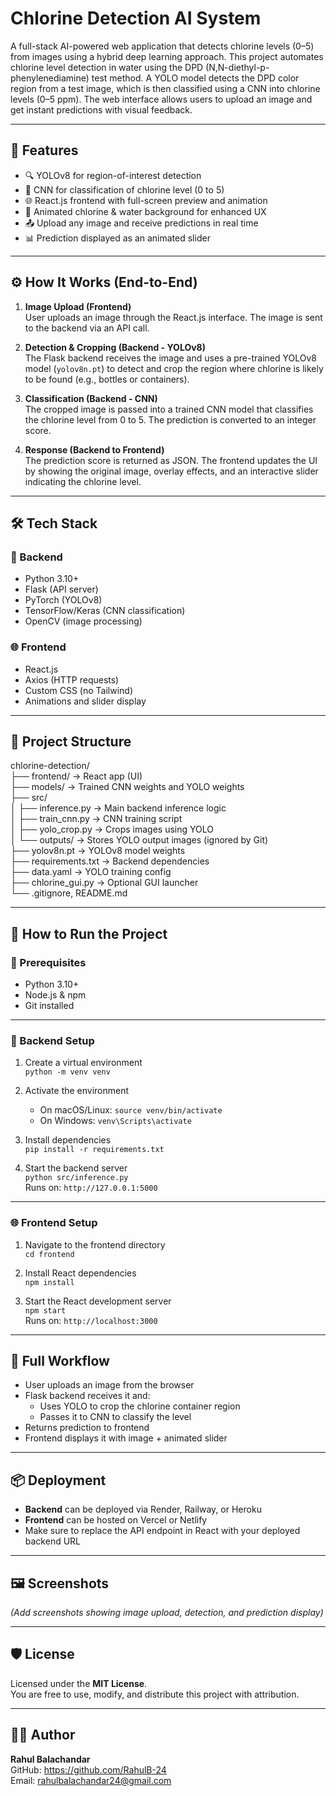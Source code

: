 # Chlorine Detection AI System

A full-stack AI-powered web application that detects chlorine levels (0–5) from images using a hybrid deep learning approach. This project automates chlorine level detection in water using the DPD (N,N-diethyl-p-phenylenediamine) test method. A YOLO model detects the DPD color region from a test image, which is then classified using a CNN into chlorine levels (0–5 ppm). The web interface allows users to upload an image and get instant predictions with visual feedback.

---

## 📌 Features

- 🔍 YOLOv8 for region-of-interest detection
- 🧠 CNN for classification of chlorine level (0 to 5)
- 🌐 React.js frontend with full-screen preview and animation
- 🎨 Animated chlorine & water background for enhanced UX
- 📤 Upload any image and receive predictions in real time
- 📊 Prediction displayed as an animated slider

---

## ⚙️ How It Works (End-to-End)

1. **Image Upload (Frontend)**  
   User uploads an image through the React.js interface. The image is sent to the backend via an API call.

2. **Detection & Cropping (Backend - YOLOv8)**  
   The Flask backend receives the image and uses a pre-trained YOLOv8 model (`yolov8n.pt`) to detect and crop the region where chlorine is likely to be found (e.g., bottles or containers).

3. **Classification (Backend - CNN)**  
   The cropped image is passed into a trained CNN model that classifies the chlorine level from 0 to 5. The prediction is converted to an integer score.

4. **Response (Backend to Frontend)**  
   The prediction score is returned as JSON. The frontend updates the UI by showing the original image, overlay effects, and an interactive slider indicating the chlorine level.

---

## 🛠️ Tech Stack

### 🔧 Backend
- Python 3.10+
- Flask (API server)
- PyTorch (YOLOv8)
- TensorFlow/Keras (CNN classification)
- OpenCV (image processing)

### 🌐 Frontend
- React.js
- Axios (HTTP requests)
- Custom CSS (no Tailwind)
- Animations and slider display

---

## 📁 Project Structure

chlorine-detection/  
├── frontend/             → React app (UI)  
├── models/               → Trained CNN weights and YOLO weights  
├── src/  
│   ├── inference.py      → Main backend inference logic  
│   ├── train_cnn.py      → CNN training script  
│   ├── yolo_crop.py      → Crops images using YOLO  
│   └── outputs/          → Stores YOLO output images (ignored by Git)  
├── yolov8n.pt            → YOLOv8 model weights  
├── requirements.txt      → Backend dependencies  
├── data.yaml             → YOLO training config  
├── chlorine_gui.py       → Optional GUI launcher  
└── .gitignore, README.md  

---

## 🚀 How to Run the Project

### 🔌 Prerequisites
- Python 3.10+
- Node.js & npm
- Git installed

---

### 🐍 Backend Setup

1. Create a virtual environment  
   `python -m venv venv`

2. Activate the environment  
   - On macOS/Linux: `source venv/bin/activate`  
   - On Windows: `venv\Scripts\activate`

3. Install dependencies  
   `pip install -r requirements.txt`

4. Start the backend server  
   `python src/inference.py`  
   Runs on: `http://127.0.0.1:5000`

---

### 🌐 Frontend Setup

1. Navigate to the frontend directory  
   `cd frontend`

2. Install React dependencies  
   `npm install`

3. Start the React development server  
   `npm start`  
   Runs on: `http://localhost:3000`

---

## 🔁 Full Workflow

- User uploads an image from the browser
- Flask backend receives it and:
  - Uses YOLO to crop the chlorine container region
  - Passes it to CNN to classify the level
- Returns prediction to frontend
- Frontend displays it with image + animated slider

---

## 📦 Deployment

- **Backend** can be deployed via Render, Railway, or Heroku  
- **Frontend** can be hosted on Vercel or Netlify  
- Make sure to replace the API endpoint in React with your deployed backend URL

---

## 🖼️ Screenshots

*(Add screenshots showing image upload, detection, and prediction display)*

---

## 🛡️ License

Licensed under the **MIT License**.  
You are free to use, modify, and distribute this project with attribution.

---

## 🙋‍♂️ Author

**Rahul Balachandar**  
GitHub: https://github.com/RahulB-24  
Email: rahulbalachandar24@gmail.com
